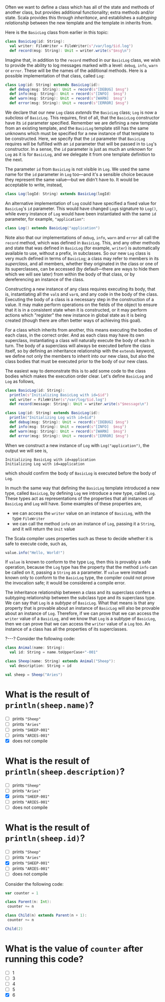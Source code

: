 Often we want to define a class which has all of the state and methods of another class, but provides additional
functionality; extra methods and/or state. Scala provides this through _inheritance_, and establishes a
_subtyping relationship_ between the new template and the template in inherits from.

Here is the `BasicLog` class from earlier in this topic:

```scala
class BasicLog(id: String):
  val writer: FileWriter = FileWriter(s"/var/log/$id.log")
  def record(msg: String): Unit = writer.write(s"$msg\n")
```

Imagine that, in addition to the `record` method in our `BasicLog` class, we wish to provide the ability to log
messages marked with a level: `debug`, `info`, `warn` or `error`. These will be the names of the additional
methods. Here is a possible implementation of that class, called `Log`:

```scala
class Log(id: String) extends BasicLog(id):
  def debug(msg: String): Unit = record(s"[DEBUG] $msg")
  def info(msg: String): Unit = record(s"[INFO]  $msg")
  def warn(msg: String): Unit = record(s"[WARN]  $msg")
  def error(msg: String): Unit = record(s"[ERROR] $msg")
```

We declare that our new `Log` class _extends_ the `BasicLog` class; `Log` is now a _subclass_ of `BasicLog`.
This requires, first of all, that the `BasicLog` constructor have its `id` parameter specified. Remember we are
defining a new template from an existing template, and the `BasicLog` template still has the same unknowns which
must be specified for a new instance of that template to be constructed. Here, we specify that the `id`
parameter that `BasicLog` requires will be fulfilled with an `id` parameter that will be passed in to `Log`'s
constructor. In a sense, the `id` parameter is just as much an unknown for `Log` as it is for `BasicLog`, and we
delegate it from one template definition to the next.

The parameter `id` from `BasicLog` is not visible in `Log`. We used the same name for the `id` parameter in
`Log` too—and it's a sensible choice because they represent the same value—but we didn't have to. It would be
acceptable to write, instead,
```scala
class Log(logId: String) extends BasicLog(logId)
```

An alternative implementation of `Log` could have specified a fixed value for `BasicLog`'s `id` parameter. This
would have changed `Log`s signature to `Log()`, while every instance of `Log` would have been instantiated with
the same `id` parameter, for example, `"application"`:

```scala
class Log() extends BasicLog("application")
```

Note also that our implementations of `debug`, `info`, `warn` and `error` all call the `record` method, which
was defined in `BasicLog`. This, and any other methods and state that was defined in `BasicLog` (for example,
`writer`) is automatically available to use, without a prefix, in subclasses. So our new `Log` class is very
much defined in terms of `BasicLog`; a class may refer to members in its _superclass_, and all members, whether
they originated in the class or one of its superclasses, can be accessed (by default—there are ways to hide
them which we will see later) from within the body of that class, or by dereferencing an instance of the class.

Constructing a new instance of any class requires executing its body, that is, instantiating all the `val`s and
`var`s, and any code in the body of the class. Executing the body of a class is a necessary step in the
construction of a value. It may make perform operations on the fields of the object to ensure that it is in a
consistent state when it is constructed, or it may perform actions which "register" the new instance in global
state as it is being created (though there are often better ways of achieving this goal).

For a class which inherits from another, this means executing the bodies of each class, in the correct order.
And as each class may have its own superclass, instantiating a class will naturally execute the body of each in
turn. The body of a superclass will always be executed before the class itself, so by defining an inheritance
relationship with the `extends` keyword, we define not only the members to inherit into our new class, but also
the class bodies that must be executed prior to the body of our new class.

The easiest way to demonstrate this is to add some code to the class bodies which makes the execution order
clear. Let's define `BasicLog` and `Log` as follows,
```scala
class BasicLog(id: String):
  println(s"Initializing BasicLog with id=$id")
  val writer = FileWriter(s"/var/log/$id.log")
  def record(message: String): Unit = writer.write(s"$message\n")

class Log(id: String) extends BasicLog(id):
  println("Initializing Log with id=$id")
  def debug(msg: String): Unit = record(s"[DEBUG] $msg")
  def info(msg: String): Unit = record(s"[INFO]  $msg")
  def warn(msg: String): Unit = record(s"[WARN]  $msg")
  def error(msg: String): Unit = record(s"[ERROR] $msg")
```

When we construct a new instance of `Log` with `Log("application")`, the output we will see is,
```
Initializing BasicLog with id=application
Initializing Log with id=application
```
which should confirm the body of `BasicLog` is executed before the body of `Log`.

In much the same way that defining the `BasicLog` template introduced a new type, called `BasicLog`, by defining
`Log` we introduce a new type, called `Log`. These types act as representations of the properties that all
instances of `BasicLog` and `Log` will have. Some examples of these properties are,
- we can access the `writer` value on an instance of `BasicLog`, with the type `FileWriter`
- we can call the method `info` on an instance of `Log`, passing it a `String`, and it will return the `Unit`
  value

The Scala compiler uses properties such as these to decide whether it is safe to execute code, such as,
```scala
value.info("Hello, World!")
```

If `value` is known to conform to the type `Log`, then this is provably a safe operation, because the `Log` type
has the property that the method `info` can be called on it, passing a `String` as a parameter. If `value` were
instead known only to conform to the `BasicLog` type, the compiler could not prove the invocation safe; it would
be considered a compile error.

The inheritance relationship between a class and its superclass confers a subtyping relationship between the
subclass type and its superclass type. We can say that `Log` is a _subtype_ of `BasicLog`. What that means is
that any property that is provable about an instance of `BasicLog` will also be provable about an instance of
`Log`. Therefore, if we can prove that we can access the `writer` value of a `BasicLog`, and we know that `Log`
is a subtype of `BasicLog`, then we can prove that we can access the `writer` value of a `Log` too. An instance
of a class has all the properties of its superclasses.

?---?
Consider the following code:
```scala
class Animal(name: String):
  val id: String = name.toUpperCase+"-001"

class Sheep(name: String) extends Animal("Sheep"):
  val description: String = id

val sheep = Sheep("Aries")
```
# What is the result of `println(sheep.name)`?
 * [ ] prints `"Sheep"`
 * [ ] prints `"Aries"`
 * [ ] prints `"SHEEP-001"`
 * [ ] prints `"ARIES-001"`
 * [X] does not compile

 # What is the result of `println(sheep.description)`?
 * [ ] prints `"Sheep"`
 * [ ] prints `"Aries"`
 * [X] prints `"SHEEP-001"`
 * [ ] prints `"ARIES-001"`
 * [ ] does not compile
 
 # What is the result of `println(sheep.id)`?
 * [ ] prints `"Sheep"`
 * [ ] prints `"Aries"`
 * [X] prints `"SHEEP-001"`
 * [ ] prints `"ARIES-001"`
 * [ ] does not compile

 Consider the following code:
 ```scala
var counter = 1

class Parent(n: Int):
  counter += n

class Child(n) extends Parent(n + 1):
  counter += n

Child(2)
```
# What is the value of `counter` after running this code?
 * [ ] 1
 * [ ] 3
 * [ ] 4
 * [ ] 5
 * [X] 6
